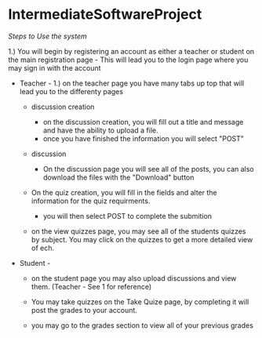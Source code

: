 # IntermediateSoftwareProject
*Steps to Use the system*

1.) You will begin by registering an account as either a teacher or student on the main registration page
    - This will lead you to the login page where you may sign in with the account

- Teacher -
1.) on the teacher page you have many tabs up top that will lead you to the differenty pages
    - discussion creation
        - on the discussion creation, you will fill out a title and message and have the ability to upload a file.
        - once you have finished the information you will select "POST"

    - discussion
        - On the discussion page you will see all of the posts, you can also download the files with the "Download" button

    - On the quiz creation, you will fill in the fields and alter the information for the quiz requirments.
        - you will then select POST to complete the submition

    - on the view quizzes page, you may see all of the students quizzes by subject. You may click on the quizzes to get a more detailed view of ech.

- Student -
    - on the student page you may also upload discussions and view them. (Teacher - See 1 for reference)

    - You may take quizzes on the Take Quize page, by completing it will post the grades to your account.

    - you may go to the grades section to view all of your previous grades